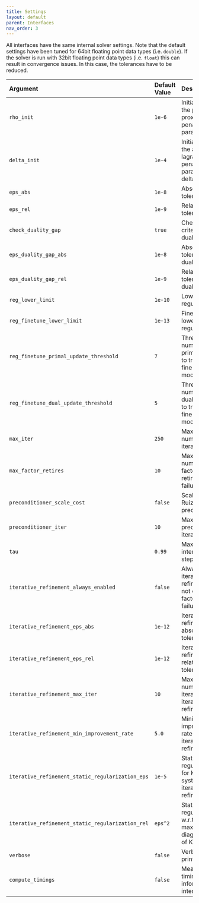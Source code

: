 ```yaml
---
title: Settings
layout: default
parent: Interfaces
nav_order: 3
---
```


All interfaces have the same internal solver settings. Note that the default settings have been tuned for 64bit floating point data types (i.e. `double`). If the solver is run with 32bit floating point data types (i.e. `float`) this can result in convergence issues. In this case, the tolerances have to be reduced.

| Argument                                         | Default Value | Description                                                               |
|:-------------------------------------------------|:--------------|:--------------------------------------------------------------------------|
| `rho_init`                                       | `1e-6`        | Initial value for the primal proximal penalty parameter rho.              |
| `delta_init`                                     | `1e-4`        | Initial value for the augmented lagrangian penalty parameter delta.       |
| `eps_abs`                                        | `1e-8`        | Absolute tolerance.                                                       |
| `eps_rel`                                        | `1e-9`        | Relative tolerance.                                                       |
| `check_duality_gap`                              | `true`        | Check terminal criterion on duality gap.                                  |
| `eps_duality_gap_abs`                            | `1e-8`        | Absolute tolerance on duality gap.                                        |
| `eps_duality_gap_rel`                            | `1e-9`        | Relative tolerance on duality gap.                                        |
| `reg_lower_limit`                                | `1e-10`       | Lower limit for regularization.                                           |
| `reg_finetune_lower_limit`                        | `1e-13`       | Fine tune lower limit regularization.                                     |
| `reg_finetune_primal_update_threshold`            | `7`           | Threshold of number of no primal updates to transition to fine tune mode.  |
| `reg_finetune_dual_update_threshold`              | `5`           | Threshold of number of no dual updates to transition to fine tune mode.    |
| `max_iter`                                       | `250`         | Maximum number of iterations.                                             |
| `max_factor_retires`                             | `10`          | Maximum number of factorization retires before failure.                   |
| `preconditioner_scale_cost`                      | `false`       | Scale cost in Ruiz preconditioner.                                        |
| `preconditioner_iter`                            | `10`          | Maximum of preconditioner iterations.                                     |
| `tau`                                            | `0.99`        | Maximum interior point step length.                                       |
| `iterative_refinement_always_enabled`             | `false`       | Always run iterative refinement and not only on factorization failure.     |
| `iterative_refinement_eps_abs`                    | `1e-12`       | Iterative refinement absolute tolerance.                                   |
| `iterative_refinement_eps_rel`                    | `1e-12`       | Iterative refinement relative tolerance.                                   |
| `iterative_refinement_max_iter`                   | `10`          | Maximum number of iterations for iterative refinement.                     |
| `iterative_refinement_min_improvement_rate`       | `5.0`         | Minimum improvement rate for iterative refinement.                         |
| `iterative_refinement_static_regularization_eps`  | `1e-5`        | Static regularization for KKT system for iterative refinement.             |
| `iterative_refinement_static_regularization_rel`  | `eps^2`       | Static regularization w.r.t. the maximum abs diagonal term of KKT system. |
| `verbose`                                        | `false`       | Verbose printing.                                                         |
| `compute_timings`                                | `false`       | Measure timing information internally.                                    |
